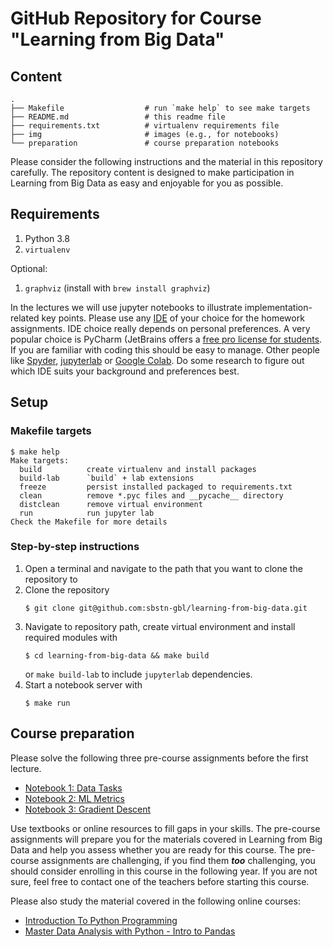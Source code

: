 # GitHub Repository for Course "Learning from Big Data"

## Content

```
.
├── Makefile                  # run `make help` to see make targets
├── README.md                 # this readme file
├── requirements.txt          # virtualenv requirements file
├── img                       # images (e.g., for notebooks)
└── preparation               # course preparation notebooks
```

Please consider the following instructions and the material in this repository carefully. The repository content is designed to make participation in Learning from Big Data as easy and enjoyable for you as possible.

## Requirements

1. Python 3.8
1. `virtualenv`

Optional:
1. `graphviz` (install with `brew install graphviz`)

In the lectures we will use jupyter notebooks to illustrate implementation-related key points. Please use any [IDE](https://en.wikipedia.org/wiki/Integrated_development_environment) of your choice for the homework assignments. IDE choice really depends on personal preferences. A very popular choice is PyCharm (JetBrains offers a [free pro license for students](https://www.jetbrains.com/community/education/#students). If you are familiar with coding this should be easy to manage. Other people like [Spyder](https://www.spyder-ide.org), [jupyterlab](https://jupyter.org) or [Google Colab](https://colab.research.google.com/notebooks/intro.ipynb?utm_source=scs-index). Do some research to figure out which IDE suits your background and preferences best.

## Setup

### Makefile targets

```
$ make help
Make targets:
  build          create virtualenv and install packages
  build-lab      `build` + lab extensions
  freeze         persist installed packaged to requirements.txt
  clean          remove *.pyc files and __pycache__ directory
  distclean      remove virtual environment
  run            run jupyter lab
Check the Makefile for more details
```

### Step-by-step instructions

1. Open a terminal and navigate to the path that you want to clone the repository to
1. Clone the repository
    ```
    $ git clone git@github.com:sbstn-gbl/learning-from-big-data.git
    ```
1. Navigate to repository path, create virtual environment and install required modules with
    ```
    $ cd learning-from-big-data && make build
    ```
    or `make build-lab` to include `jupyterlab` dependencies.
1. Start a notebook server with
    ```
    $ make run
    ```

## Course preparation

Please solve the following three pre-course assignments before the first lecture.

- [Notebook 1: Data Tasks](preparation/notebook-1-data.ipynb)
- [Notebook 2: ML Metrics](preparation/notebook-2-metrics.ipynb)
- [Notebook 3: Gradient Descent](preparation/notebook-3-gradient.ipynb)

Use textbooks or online resources to fill gaps in your skills. The pre-course assignments will prepare you for the materials covered in Learning from Big Data and help you assess whether you are ready for this course. The pre-course assignments are challenging, if you find them ___too___ challenging, you should consider enrolling in this course in the following year. If you are not sure, feel free to contact one of the teachers before starting this course.

Please also study the material covered in the following online courses:

- [Introduction To Python Programming](https://www.udemy.com/course/pythonforbeginnersintro/)
- [Master Data Analysis with Python - Intro to Pandas](https://www.udemy.com/course/master-data-analysis-with-python-intro-to-pandas/)

